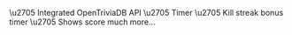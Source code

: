 \u2705 Integrated OpenTriviaDB API
\u2705 Timer
\u2705 Kill streak bonus timer
\u2705 Shows score
  much more...
